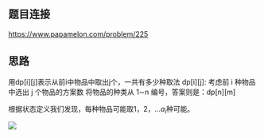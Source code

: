 <script type="text/javascript" async
  src="https://cdn.mathjax.org/mathjax/latest/MathJax.js?config=TeX-MML-AM_CHTML">
</script>


## 题目连接
https://www.papamelon.com/problem/225

## 思路
用dp[i][j]表示从前i中物品中取出j个，一共有多少种取法
dp[i][j]: 考虑前 i 种物品中选出 j 个物品的方案数
将物品的种类从 1∼n 编号，答案则是：dp[n][m]

根据状态定义我们发现，每种物品可能取1，2，...$a_i$种可能。

<img src="http://chart.googleapis.com/chart?cht=tx&chl=\Large x=\frac{-b\pm\sqrt{b^2-4ac}}{2a}" style="border:none;">
